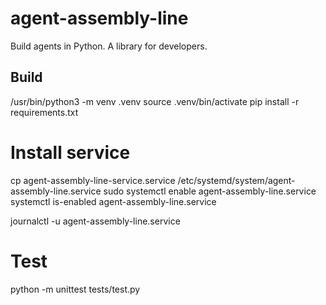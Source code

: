 # agent-assembly-line
Build agents in Python.
A library for developers.

## Build

/usr/bin/python3 -m venv .venv
source .venv/bin/activate
pip install -r requirements.txt

# Install service

cp agent-assembly-line-service.service /etc/systemd/system/agent-assembly-line.service
sudo systemctl enable agent-assembly-line.service
systemctl is-enabled agent-assembly-line.service


journalctl -u agent-assembly-line.service

# Test

python -m unittest tests/test.py
